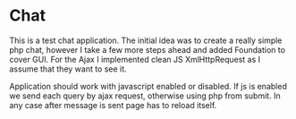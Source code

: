 Chat
=====================
This is  a test chat application.
The initial idea was to create a really simple php chat, however I take a few more steps ahead and added Foundation to cover GUI. For the Ajax I implemented clean JS XmlHttpRequest as I assume that they want to see it.

Application should work with javascript enabled or disabled.
If js is enabled we send each query by ajax request, otherwise using php from submit.
In any case after message is sent page has to reload itself.


